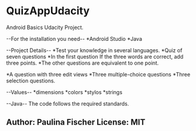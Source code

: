 # QuizAppUdacity
Android Basics Udacity Project.


--For the installation you need--
*Android Studio
*Java

--Project Details--
*Test your knowledge in several languages.
*Quiz of seven questions
*In the first question If the three words are correct, add three points.
*The other questions are equivalent to one point.

*A question with three edit views 
*Three multiple-choice questions
*Three selection questions.

--Values--
*dimensions
*colors
*stylos
*strings

--Java--
The code follows the required standards.

Author: Paulina Fischer
License: MIT
------------------


